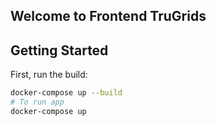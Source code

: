 ## Welcome to Frontend TruGrids

## Getting Started

First, run the build:

```bash
docker-compose up --build
# To run app
docker-compose up
